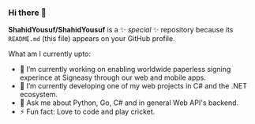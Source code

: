 ### Hi there 👋

**ShahidYousuf/ShahidYousuf** is a ✨ _special_ ✨ repository because its `README.md` (this file) appears on your GitHub profile.

What am I currently upto:

- 🔭 I’m currently working on enabling worldwide paperless signing experince at Signeasy through our web and mobile apps.
- 🌱 I’m currently developing one of my web projects in C# and the .NET ecosystem.
- 💬 Ask me about Python, Go, C# and in general Web API's backend.
- ⚡ Fun fact: Love to code and play cricket.
